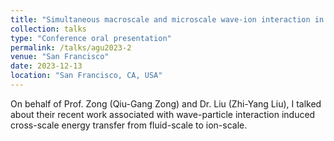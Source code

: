 ```yaml
---
title: "Simultaneous macroscale and microscale wave-ion interaction in near-earth space plasmas"
collection: talks
type: "Conference oral presentation"
permalink: /talks/agu2023-2
venue: "San Francisco"
date: 2023-12-13
location: "San Francisco, CA, USA"
---
```


On behalf of Prof. Zong (Qiu-Gang Zong) and Dr. Liu (Zhi-Yang Liu), I talked about their recent work associated 
with wave-particle interaction induced cross-scale energy transfer from fluid-scale to ion-scale.
